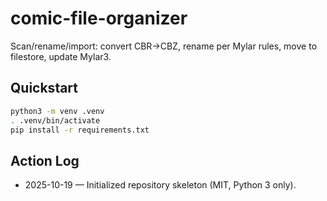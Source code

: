 # comic-file-organizer

Scan/rename/import: convert CBR→CBZ, rename per Mylar rules, move to filestore, update Mylar3.

## Quickstart
```bash
python3 -m venv .venv
. .venv/bin/activate
pip install -r requirements.txt
```

## Action Log
- 2025-10-19 — Initialized repository skeleton (MIT, Python 3 only).